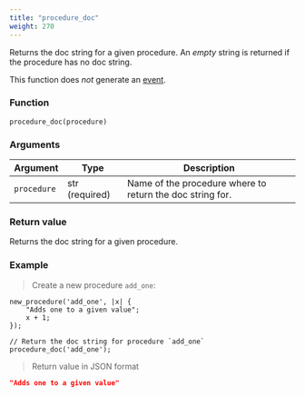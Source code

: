 ```yaml
---
title: "procedure_doc"
weight: 270
---
```


Returns the doc string for a given procedure. An *empty* string is returned if the procedure has no doc string.

This function does *not* generate an [event](../../overview/events).

### Function

`procedure_doc(procedure)`

### Arguments

Argument | Type | Description
-------- | ---- | -----------
`procedure` | str (required) | Name of the procedure where to return the doc string for.

### Return value

Returns the doc string for a given procedure.

### Example

> Create a new procedure `add_one`:

```thingsdb,json_response
new_procedure('add_one', |x| {
    "Adds one to a given value";
    x + 1;
});

// Return the doc string for procedure `add_one`
procedure_doc('add_one');
```

> Return value in JSON format

```json
"Adds one to a given value"
```
